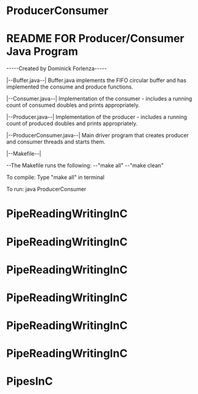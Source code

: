 # ProducerConsumer

README FOR Producer/Consumer Java Program
==============

-----Created by Dominick Forlenza-----

|--Buffer.java--|
Buffer.java implements the FIFO circular buffer and has implemented the consume and produce functions.

|--Consumer.java--|
Implementation of the consumer - includes a running count of consumed doubles and prints appropriately.

|--Producer.java--|
Implementation of the producer - includes a running count of produced doubles and prints appropriately.

|--ProducerConsumer.java--|
Main driver program that creates producer and consumer threads and starts them.

|--Makefile--|

   --The Makefile runs the following:
     --"make all"
     --"make clean"


To compile:
    Type "make all" in terminal

To run:
    java ProducerConsumer
    


# PipeReadingWritingInC
# PipeReadingWritingInC
# PipeReadingWritingInC
# PipeReadingWritingInC
# PipeReadingWritingInC
# PipeReadingWritingInC
# PipesInC
